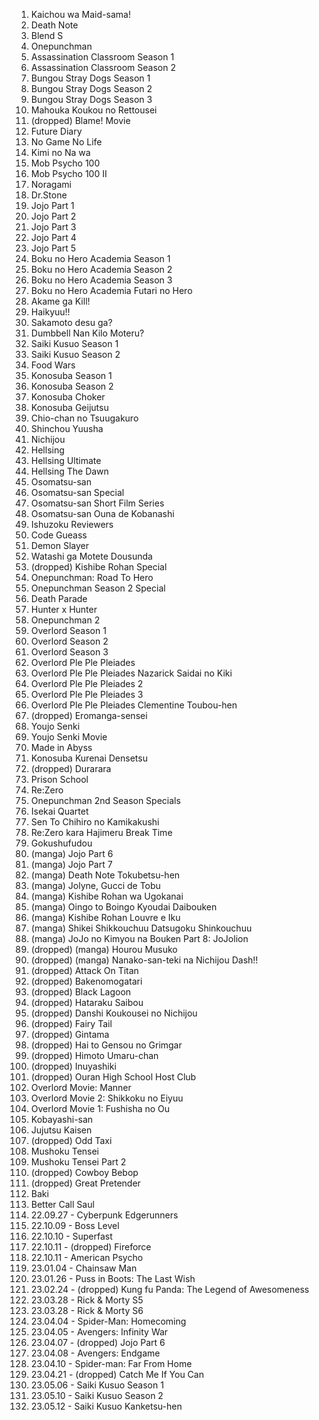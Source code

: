 1. Kaichou wa Maid-sama!
1. Death Note
1. Blend S
1. Onepunchman
1. Assassination Classroom Season 1
1. Assassination Classroom Season 2
1. Bungou Stray Dogs Season 1
1. Bungou Stray Dogs Season 2
1. Bungou Stray Dogs Season 3
1. Mahouka Koukou no Rettousei
1. (dropped) Blame! Movie
1. Future Diary
1. No Game No Life
1. Kimi no Na wa
1. Mob Psycho 100
1. Mob Psycho 100 II
1. Noragami
1. Dr.Stone
1. Jojo Part 1
1. Jojo Part 2
1. Jojo Part 3
1. Jojo Part 4
1. Jojo Part 5
1. Boku no Hero Academia Season 1
1. Boku no Hero Academia Season 2
1. Boku no Hero Academia Season 3
1. Boku no Hero Academia Futari no Hero
1. Akame ga Kill!
1. Haikyuu!!
1. Sakamoto desu ga?
1. Dumbbell Nan Kilo Moteru?
1. Saiki Kusuo Season 1
1. Saiki Kusuo Season 2
1. Food Wars
1. Konosuba Season 1
1. Konosuba Season 2
1. Konosuba Choker
1. Konosuba Geijutsu
1. Chio-chan no Tsuugakuro
1. Shinchou Yuusha
1. Nichijou
1. Hellsing
1. Hellsing Ultimate
1. Hellsing The Dawn
1. Osomatsu-san
1. Osomatsu-san Special
1. Osomatsu-san Short Film Series
1. Osomatsu-san Ouna de Kobanashi
1. Ishuzoku Reviewers
1. Code Gueass
1. Demon Slayer
1. Watashi ga Motete Dousunda
1. (dropped) Kishibe Rohan Special
1. Onepunchman: Road To Hero
1. Onepunchman Season 2 Special
1. Death Parade
1. Hunter x Hunter
1. Onepunchman 2
1. Overlord Season 1
1. Overlord Season 2
1. Overlord Season 3
1. Overlord Ple Ple Pleiades
1. Overlord Ple Ple Pleiades Nazarick Saidai no Kiki
1. Overlord Ple Ple Pleiades 2
1. Overlord Ple Ple Pleiades 3
1. Overlord Ple Ple Pleiades Clementine Toubou-hen
1. (dropped) Eromanga-sensei
1. Youjo Senki
1. Youjo Senki Movie
1. Made in Abyss
1. Konosuba Kurenai Densetsu
1. (dropped) Durarara
1. Prison School
1. Re:Zero
1. Onepunchman 2nd Season Specials
1. Isekai Quartet
1. Sen To Chihiro no Kamikakushi
1. Re:Zero kara Hajimeru Break Time
1. Gokushufudou
1. (manga) Jojo Part 6
1. (manga) Jojo Part 7
1. (manga) Death Note Tokubetsu-hen
1. (manga) Jolyne, Gucci de Tobu
1. (manga) Kishibe Rohan wa Ugokanai
1. (manga) Oingo to Boingo Kyoudai Daibouken
1. (manga) Kishibe Rohan Louvre e Iku
1. (manga) Shikei Shikkouchuu Datsugoku Shinkouchuu
1. (manga) JoJo no Kimyou na Bouken Part 8: JoJolion
1. (dropped) (manga) Hourou Musuko
1. (dropped) (manga) Nanako-san-teki na Nichijou Dash!!
1. (dropped) Attack On Titan
1. (dropped) Bakenomogatari
1. (dropped) Black Lagoon
1. (dropped) Hataraku Saibou
1. (dropped) Danshi Koukousei no Nichijou
1. (dropped) Fairy Tail
1. (dropped) Gintama
1. (dropped) Hai to Gensou no Grimgar
1. (dropped) Himoto Umaru-chan
1. (dropped) Inuyashiki
1. (dropped) Ouran High School Host Club
1. Overlord Movie: Manner
1. Overlord Movie 2: Shikkoku no Eiyuu
1. Overlord Movie 1: Fushisha no Ou
1. Kobayashi-san
1. Jujutsu Kaisen
1. (dropped) Odd Taxi
1. Mushoku Tensei
1. Mushoku Tensei Part 2
1. (dropped) Cowboy Bebop
1. (dropped) Great Pretender
1. Baki
1. Better Call Saul
1. 22.09.27 - Cyberpunk Edgerunners
1. 22.10.09 - Boss Level
1. 22.10.10 - Superfast
1. 22.10.11 - (dropped) Fireforce
1. 22.10.11 - American Psycho
1. 23.01.04 - Chainsaw Man
1. 23.01.26 - Puss in Boots: The Last Wish
1. 23.02.24 - (dropped) Kung fu Panda: The Legend of Awesomeness
1. 23.03.28 - Rick & Morty S5
1. 23.03.28 - Rick & Morty S6
1. 23.04.04 - Spider-Man: Homecoming
1. 23.04.05 - Avengers: Infinity War
1. 23.04.07 - (dropped) Jojo Part 6
1. 23.04.08 - Avengers: Endgame
1. 23.04.10 - Spider-man: Far From Home
1. 23.04.21 - (dropped) Catch Me If You Can
1. 23.05.06 - Saiki Kusuo Season 1
1. 23.05.10 - Saiki Kusuo Season 2
1. 23.05.12 - Saiki Kusuo Kanketsu-hen
